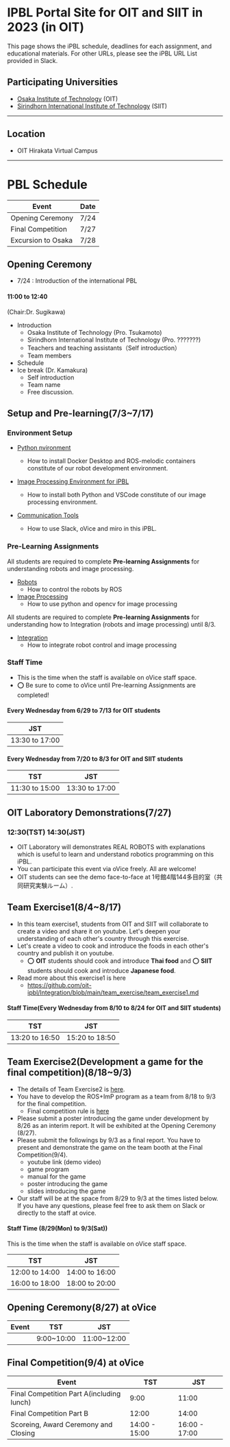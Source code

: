#  IPBL Portal Site for OIT and SIIT in 2023 (in OIT)

This page shows the iPBL schedule, deadlines for each assignment, and educational materials. For other URLs, please see the iPBL URL List provided in Slack.
<!-- SETUPが7/6まで，ロボと画像処理の事前課題が8/1まで，統合課題が8/20まで（メモ書きです消します）-->
## Participating Universities
- [Osaka Institute of Technology](http://www.oit.ac.jp/english/index.html) (OIT)
- [Sirindhorn International Institute of Technology](https://www.siit.tu.ac.th/) (SIIT)
---
## Location
 - OIT Hirakata Virtual Campus
---
# PBL Schedule 

|Event |Date|
|-|-|
|Opening Ceremony |7/24|
|Final Competition | 7/27|
|Excursion to Osaka| 7/28|

## Opening Ceremony
* 7/24 : Introduction of the international PBL
#### 11:00 to	12:40
(Chair:Dr. Sugikawa)
- Introduction 
    - Osaka Institute of Technology (Pro. Tsukamoto)
    - Sirindhorn International Institute of Technology (Pro. ???????)
  - Teachers and teaching assistants（Self introduction）
  - Team members 
- Schedule 
- Ice break (Dr. Kamakura)
  - Self introduction
  - Team name
  - Free discussion.

## Setup and Pre-learning(7/3~7/17)

### Environment Setup

- [Python nvironment](https://github.com/oit-ipbl/portal/blob/main/setup/dockerros.md)
  - How to install Docker Desktop and ROS-melodic containers constitute of our robot development environment.

- [Image Processing Environment for iPBL](https://github.com/oit-ipbl/portal/blob/main/setup/python%2Bvscode.md)
   - How to install both Python and VSCode constitute of our image processing environment.

- [Communication Tools](https://github.com/oit-ipbl/portal/blob/main/setup/commtools.md)
  - How to use Slack, oVice and miro in this iPBL.


### Pre-Learning Assignments
All students are required to complete **Pre-learning Assignments** for understanding robots and image processing.
- [Robots](https://github.com/oit-ipbl/robots)
  - How to control the robots by ROS
- [Image Processing](https://github.com/oit-ipbl/image_processing)
  - How to use python and opencv for image processing

All students are required to complete **Pre-learning Assignments** for understanding how to Integration (robots and image processing) until 8/3.
- [Integration](https://github.com/oit-ipbl/Integration)
  - How to integrate robot control and image processing

### Staff Time
- This is the time when the staff is available on oVice staff space.
- :o: Be sure to come to oVice until Pre-learning Assignments are completed!

#### Every Wednesday from 6/29 to 7/13 for OIT students

|JST|
|-|
| 13:30  to 17:00 |  

#### Every Wednesday from 7/20 to 8/3 for OIT and SIIT students

|TST|JST|
|-|-|
| 11:30  to 15:00  | 13:30  to 17:00 |  

## OIT Laboratory Demonstrations(7/27)

### 12:30(TST) 14:30(JST)

* OIT Laboratory will demonstrates REAL ROBOTS with explanations which is useful to learn and understand robotics programming on this iPBL.
* You can participate this event via oVice freely. All are welcome!
* OIT students can see the demo face-to-face at 1号館4階144多目的室（共同研究実験ルーム）.

## Team Exercise1(8/4~8/17)
* In this team exercise1, students from OIT and SIIT will collaborate to create a video and share it on youtube. Let's deepen your understanding of each other's country through this exercise.
* Let's create a video to cook and introduce the foods in each other's country and publish it on youtube.
  *  :o: **OIT** students should cook and introduce **Thai food** and :o: **SIIT** students should cook and introduce **Japanese food**.
* Read more about this exercise1 is here
  * https://github.com/oit-ipbl/Integration/blob/main/team_exercise/team_exercise1.md

#### Staff Time(Every Wednesday from 8/10 to 8/24 for OIT and SIIT students)

|TST|JST|
|-|-|
| 13:20  to 16:50  | 15:20  to 18:50 |  

## Team Exercise2(Development a game for the final competition)(8/18~9/3)

- The details of Team Exercise2 is [here](https://github.com/oit-ipbl/Integration/blob/main/team_exercise/team_exercise2.md).
- You have to develop the ROS+ImP program as a team from 8/18 to 9/3 for the final competition.
  - Final competition rule is [here](https://github.com/oit-ipbl/final_competition)
- Please submit a poster introducing the game under development by 8/26 as an interim report. It will be exhibited at the Opening Ceremony (8/27).
- Please submit the followings by 9/3 as a final report. You have to present and demonstrate the game on the team booth at the Final Competition(9/4).
  - youtube link (demo video)
  - game program
  - manual for the game
  - poster introducing the game
  - slides introducing the game
- Our staff will be at the space from 8/29 to 9/3 at the times listed below. If you have any questions, please feel free to ask them on Slack or directly to the staff at ovice.

#### Staff Time (8/29(Mon) to 9/3(Sat)) 
This is the time when the staff is available on oVice staff space.

|TST|JST|
|-|-|
| 12:00  to 14:00  | 14:00  to 16:00 |  
| 16:00  to 18:00  | 18:00  to 20:00 |  

## Opening Ceremony(8/27) at oVice
|Event|TST|JST|
|-|-|-|
||9:00~10:00|11:00~12:00|
<!-- 
|Event|TST|JST|
|-|-|-|
|<ul><li>Director’s speech (20 min.)</li><ul><li>Katsutoshi Tsukamoto (OIT)</li><li>Pruettha Nanakorn (SIIT)</li></ul><li>Overview of Final Competition (20 min)</li><ul><li>Chair: Yuta Muraki (OIT)</li></ul><li>Schedule of main iPBL week (20 min)</li><ul><li>Chair: Kiyoshi Honda(OIT)</li></ul></ul>| 9:00  (TST) | 11:00  (JST)| 
|<ul><li>Results of voting for Cross-cultural communication and creating YouTube video (Team Exercise 2) (30 min.)</li><ul><li>Chair: Lin (Alumnus of SIIT)</li></ul></ul>|  10:00  (TST) | 12:00  (JST) 
-->

## Final Competition(9/4) at oVice

|Event|TST|JST|
|-|-|-|
|Final Competition Part A(including lunch) | 9:00|11:00|
|Final Competition Part B                  |12:00|14:00|
|Scoreing, Award Ceremony and Closing      |14:00 - 15:00|16:00 - 17:00|
